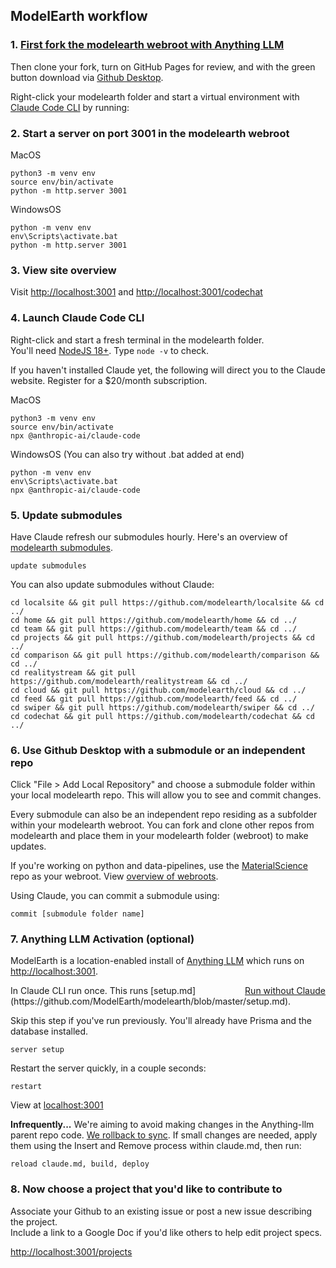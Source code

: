 ## ModelEarth workflow

### 1. [First fork the modelearth webroot with Anything LLM](https://github.com/modelearth/modelearth/)
Then clone your fork, turn on GitHub Pages for review, and with the green button download via [Github Desktop](https://github.com/apps/desktop).  

Right-click your modelearth folder and start a virtual environment with [Claude Code CLI](https://www.anthropic.com/engineering/claude-code-best-practices) by running:

### 2. Start a server on port 3001 in the modelearth webroot

MacOS

	python3 -m venv env
	source env/bin/activate
	python -m http.server 3001

WindowsOS

	python -m venv env
	env\Scripts\activate.bat
	python -m http.server 3001

### 3. View site overview

Visit [http://localhost:3001](http://localhost:3001) and [http://localhost:3001/codechat](http://localhost:3001/codechat/)

### 4. Launch Claude Code CLI

Right-click and start a fresh terminal in the modelearth folder.  
You'll need [NodeJS 18+](https://nodejs.org/en/download). Type `node -v` to check.

If you haven't installed Claude yet, the following will direct you to the Claude website. 
Register for a $20/month subscription.

MacOS

	python3 -m venv env
	source env/bin/activate
	npx @anthropic-ai/claude-code

WindowsOS (You can also try without .bat added at end)

	python -m venv env
	env\Scripts\activate.bat
	npx @anthropic-ai/claude-code


### 5. Update submodules

Have Claude refresh our submodules hourly. Here's an overview of [modelearth submodules](codechat/).  

	update submodules

You can also update submodules without Claude:

	cd localsite && git pull https://github.com/modelearth/localsite && cd ../
	cd home && git pull https://github.com/modelearth/home && cd ../
	cd team && git pull https://github.com/modelearth/team && cd ../
	cd projects && git pull https://github.com/modelearth/projects && cd ../
	cd comparison && git pull https://github.com/modelearth/comparison && cd ../
	cd realitystream && git pull https://github.com/modelearth/realitystream && cd ../
	cd cloud && git pull https://github.com/modelearth/cloud && cd ../
	cd feed && git pull https://github.com/modelearth/feed && cd ../
	cd swiper && git pull https://github.com/modelearth/swiper && cd ../
	cd codechat && git pull https://github.com/modelearth/codechat && cd ../

### 6. Use Github Desktop with a submodule or an independent repo

Click "File > Add Local Repository" and choose a submodule folder within your local modelearth repo.
This will allow you to see and commit changes.

Every submodule can also be an independent repo residing as a subfolder within your modelearth webroot. You can fork and clone other repos from modelearth and place them in your modelearth folder (webroot) to make updates.

If you're working on python and data-pipelines, use the [MaterialScience](https://model.earth/MaterialScience/) repo as your webroot. View [overview of webroots](codechat/).

Using Claude, you can commit a submodule using:

	commit [submodule folder name]

### 7. Anything LLM Activation (optional)

ModelEarth is a location-enabled install of [Anything LLM](https://anythingllm.com) which runs on [http://localhost:3001](http://localhost:3001).

<div style="float:right"><a href="#tab=baremetal">Run without Claude</a></div>
In Claude CLI run once. This runs [setup.md](https://github.com/ModelEarth/modelearth/blob/master/setup.md).

Skip this step if you've run previously. You'll already have Prisma and the database installed.

	server setup

Restart the server quickly, in a couple seconds:

	restart

View at [localhost:3001](http://localhost:3001)


**Infrequently...**
We're aiming to avoid making changes in the Anything-llm parent repo code. [We rollback to sync](https://github.com/ModelEarth/modelearth/blob/master/sync.md).
If small changes are needed, apply them using the Insert and Remove process within claude.md, then run:

	reload claude.md, build, deploy

### 8. Now choose a project that you'd like to contribute to

Associate your Github to an existing issue or post a new issue describing the project.  
Include a link to a Google Doc if you'd like others to help edit project specs.

[http://localhost:3001/projects](http://localhost:3001/projects/) 

